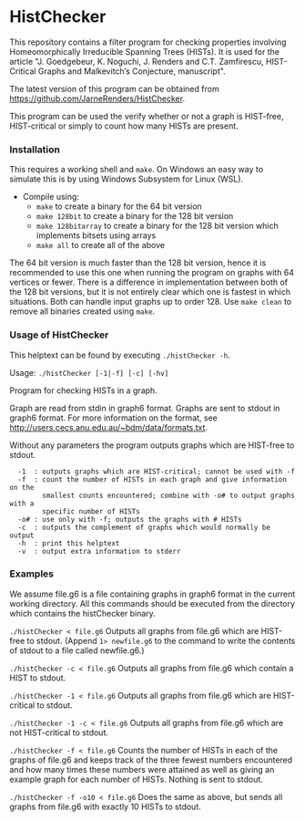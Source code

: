 # HistChecker
This repository contains a filter program for checking properties involving Homeomorphically Irreducible Spanning Trees (HISTs). It is used for the article "J. Goedgebeur, K. Noguchi, J. Renders and C.T. Zamfirescu, HIST-Critical Graphs and Malkevitch’s Conjecture, manuscript".

The latest version of this program can be obtained from <https://github.com/JarneRenders/HistChecker>.

This program can be used the verify whether or not a graph is HIST-free, HIST-critical or simply to count how many HISTs are present.

### Installation

This requires a working shell and `make`. On Windows an easy way to simulate this is by using Windows Subsystem for Linux (WSL).

- Compile using: 
  * `make` to create a binary for the 64 bit version
  * `make 128bit` to create a binary for the 128 bit version
  * `make 128bitarray` to create a binary for the 128 bit version which implements bitsets using arrays
  * `make all` to create all of the above

The 64 bit version is much faster than the 128 bit version, hence it is recommended to use this one when running the program on graphs with 64 vertices or fewer.
There is a difference in implementation between both of the 128 bit versions, but it is not entirely clear which one is fastest in which situations. Both can handle input graphs up to order 128.
Use `make clean` to remove all binaries created using `make`.

### Usage of HistChecker

This helptext can be found by executing `./histChecker -h`.

Usage: `./histChecker [-1|-f] [-c] [-hv]`

Program for checking HISTs in a graph.

Graph are read from stdin in graph6 format. Graphs are sent to stdout in graph6 format. For more information on the format, see <http://users.cecs.anu.edu.au/~bdm/data/formats.txt>.

Without any parameters the program outputs graphs which are HIST-free to stdout.
```
  -1  : outputs graphs which are HIST-critical; cannot be used with -f
  -f  : count the number of HISTs in each graph and give information on the
        smallest counts encountered; combine with -o# to output graphs with a
        specific number of HISTs
  -o# : use only with -f; outputs the graphs with # HISTs
  -c  : outputs the complement of graphs which would normally be output
  -h  : print this helptext
  -v  : output extra information to stderr
```

### Examples
We assume file.g6 is a file containing graphs in graph6 format in the current working directory. All this commands should be executed from the directory which contains the histChecker binary.

`./histChecker < file.g6`
Outputs all graphs from file.g6 which are HIST-free to stdout. 
(Append `1> newfile.g6` to the command to write the contents of stdout to a file called newfile.g6.)

`./histChecker -c < file.g6`
Outputs all graphs from file.g6 which contain a HIST to stdout.

`./histChecker -1 < file.g6`
Outputs all graphs from file.g6 which are HIST-critical to stdout.

`./histChecker -1 -c < file.g6`
Outputs all graphs from file.g6 which are not HIST-critical to stdout.

`./histChecker -f < file.g6`
Counts the number of HISTs in each of the graphs of file.g6 and keeps track of the three fewest numbers encountered and how many times these numbers were attained as well as giving an example graph for each number of HISTs. Nothing is sent to stdout.

`./histChecker -f -o10 < file.g6`
Does the same as above, but sends all graphs from file.g6 with exactly 10 HISTs to stdout.
